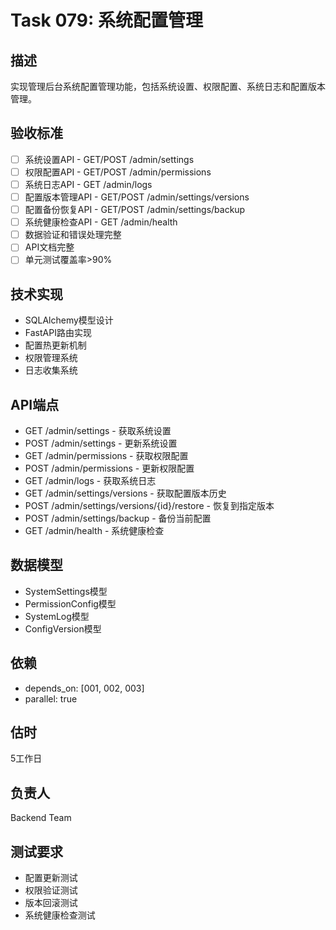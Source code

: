 # Task 079: 系统配置管理

## 描述
实现管理后台系统配置管理功能，包括系统设置、权限配置、系统日志和配置版本管理。

## 验收标准
- [ ] 系统设置API - GET/POST /admin/settings
- [ ] 权限配置API - GET/POST /admin/permissions
- [ ] 系统日志API - GET /admin/logs
- [ ] 配置版本管理API - GET/POST /admin/settings/versions
- [ ] 配置备份恢复API - GET/POST /admin/settings/backup
- [ ] 系统健康检查API - GET /admin/health
- [ ] 数据验证和错误处理完整
- [ ] API文档完整
- [ ] 单元测试覆盖率>90%

## 技术实现
- SQLAlchemy模型设计
- FastAPI路由实现
- 配置热更新机制
- 权限管理系统
- 日志收集系统

## API端点
- GET /admin/settings - 获取系统设置
- POST /admin/settings - 更新系统设置
- GET /admin/permissions - 获取权限配置
- POST /admin/permissions - 更新权限配置
- GET /admin/logs - 获取系统日志
- GET /admin/settings/versions - 获取配置版本历史
- POST /admin/settings/versions/{id}/restore - 恢复到指定版本
- POST /admin/settings/backup - 备份当前配置
- GET /admin/health - 系统健康检查

## 数据模型
- SystemSettings模型
- PermissionConfig模型
- SystemLog模型
- ConfigVersion模型

## 依赖
- depends_on: [001, 002, 003]
- parallel: true

## 估时
5工作日

## 负责人
Backend Team

## 测试要求
- 配置更新测试
- 权限验证测试
- 版本回滚测试
- 系统健康检查测试